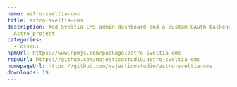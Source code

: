```yaml
---
name: astro-sveltia-cms
title: astro-sveltia-cms
description: Add Sveltia CMS admin dashboard and a custom OAuth backend to your
  Astro project
categories:
  - css+ui
npmUrl: https://www.npmjs.com/package/astro-sveltia-cms
repoUrl: https://github.com/majesticostudio/astro-sveltia-cms
homepageUrl: https://github.com/majesticostudio/astro-sveltia-cms
downloads: 19
---
```

